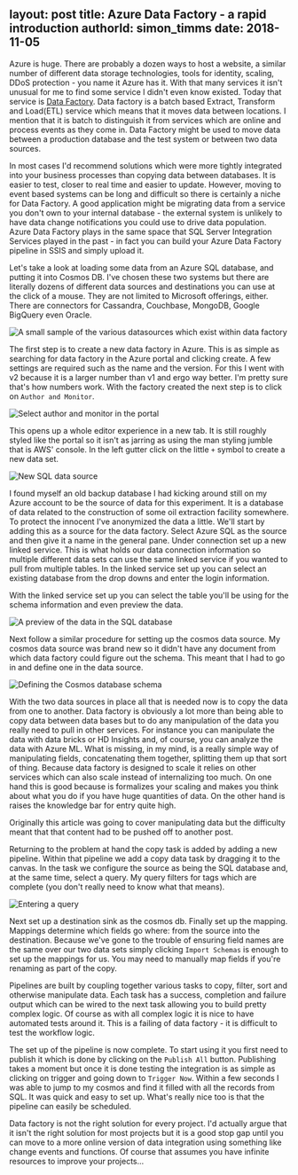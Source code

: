 layout: post
title: Azure Data Factory - a rapid introduction
authorId: simon_timms
date: 2018-11-05
---

Azure is huge. There are probably a dozen ways to host a website, a similar number of different data storage technologies, tools for identity, scaling, DDoS protection - you name it Azure has it. With that many services it isn't unusual for me to find some service I didn't even know existed. Today that service is [Data Factory](https://azure.microsoft.com/en-ca/services/data-factory/). Data factory is a batch based Extract, Transform and Load(ETL) service which means that it moves data between locations. I mention that it is batch to distinguish it from services which are online and process events as they come in. Data Factory might be used to move data between a production database and the test system or between two data sources. 

<!--more-->

In most cases I'd recommend solutions which were more tightly integrated into your business processes than copying data between databases. It is easier to test, closer to real time and easier to update. However, moving to event based systems can be long and difficult so there is certainly a niche for Data Factory. A good application might be migrating data from a service you don't own to your internal database - the external system is unlikely to have data change notifications you could use to drive data population. Azure Data Factory plays in the same space that SQL Server Integration Services played in the past - in fact you can build your Azure Data Factory pipeline in SSIS and simply upload it.

Let's take a look at loading some data from an Azure SQL database, and putting it into Cosmos DB. I've chosen these two systems but there are literally dozens of different data sources and destinations you can use at the click of a mouse. They are not limited to Microsoft offerings, either. There are connectors for Cassandra, Couchbase, MongoDB, Google BigQuery even Oracle.

![A small sample of the various datasources which exist within data factory](/images/datafactory/datasources.png)

The first step is to create a new data factory in Azure. This is as simple as searching for data factory in the Azure portal and clicking create. A few settings are required such as the name and the version. For this I went with v2 because it is a larger number than v1 and ergo way better. I'm pretty sure that's how numbers work. With the factory created the next step is to click on `Author and Monitor`.

![Select author and monitor in the portal](/images/datafactory/author.png)

This opens up a whole editor experience in a new tab. It is still roughly styled like the portal so it isn't as jarring as using the man styling jumble that is AWS' console. In the left gutter click on the little `+` symbol to create a new data set.

![New SQL data source](/images/datafactory/newdatasource.png)

I found myself an old backup database I had kicking around still on my Azure account to be the source of data for this experiment. It is a database of data related to the construction of some oil extraction facility somewhere. To protect the innocent I've anonymized the data a little. We'll start by adding this as a source for the data factory. Select Azure SQL as the source and then give it a name in the general pane. Under connection set up a new linked service. This is what holds our data connection information so multiple different data sets can use the same linked service if you wanted to pull from multiple tables. In the linked service set up you can select an existing database from the drop downs and enter the login information. 

With the linked service set up you can select the table you'll be using for the schema information and even preview the data. 

![A preview of the data in the SQL database](/images/datafactory/preview.png)

Next follow a similar procedure for setting up the cosmos data source. My cosmos data source was brand new so it didn't have any document from which data factory could figure out the schema. This meant that I had to go in and define one in the data source.

![Defining the Cosmos database schema](/images/datafactory/schema.png)

With the two data sources in place all that is needed now is to copy the data from one to another. Data factory is obviously a lot more than being able to copy data between data bases but to do any manipulation of the data you really need to pull in other services. For instance you can manipulate the data with data bricks or HD Insights and, of course, you can analyze the data with Azure ML. What is missing, in my mind, is a really simple way of manipulating fields, concatenating them together, splitting them up that sort of thing. Because data factory is designed to scale it relies on other services which can also scale instead of internalizing too much. On one hand this is good because is formalizes your scaling and makes you think about what you do if you have huge quantities of data. On the other hand is raises the knowledge bar for entry quite high.

Originally this article was going to cover manipulating data but the difficulty meant that that content had to be pushed off to another post.

Returning to the problem at hand the copy task is added by adding a new pipeline. Within that pipeline we add a copy data task by dragging it to the canvas. In the task we configure the source as being the SQL database and, at the same time, select a query. My query filters for tags which are complete (you don't really need to know what that means).

![Entering a query](/images/datafactory/selecttags.png)

Next set up a destination sink as the cosmos db. Finally set up the mapping. Mappings determine which fields go where: from the source into the destination. Because we've gone to the trouble of ensuring field names are the same over our two data sets simply clicking `Import Schemas` is enough to set up the mappings for us. You may need to manually map fields if you're renaming as part of the copy. 

Pipelines are built by coupling together various tasks to copy, filter, sort and otherwise manipulate data. Each task has a success, completion and failure output which can be wired to the next task allowing you to build pretty complex logic. Of course as with all complex logic it is nice to have automated tests around it. This is a failing of data factory - it is difficult to test the workflow logic. 

The set up of the pipeline is now complete. To start using it you first need to publish it which is done by clicking on the `Publish All` button. Publishing takes a moment but once it is done testing the integration is as simple as clicking on trigger and going down to `Trigger Now`. Within a few seconds I was able to jump to my cosmos and find it filled with all the records from SQL. It was quick and easy to set up. What's really nice too is that the pipeline can easily be scheduled. 

Data factory is not the right solution for every project. I'd actually argue that it isn't the right solution for most projects but it is a good stop gap until you can move to a more online version of data integration using something like change events and functions. Of course that assumes you have infinite resources to improve your projects...